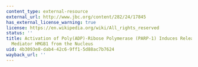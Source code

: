 ```yaml
---
content_type: external-resource
external_url: http://www.jbc.org/content/282/24/17845
has_external_license_warning: true
license: https://en.wikipedia.org/wiki/All_rights_reserved
status: ''
title: Activation of Poly(ADP)-Ribose Polymerase (PARP-1) Induces Release of the Pro-Inflammatory
  Mediator HMGB1 from the Nucleus
uid: 4b3093e8-dab4-42c6-9ff1-5d88ac7b7624
wayback_url: ''
---
```

